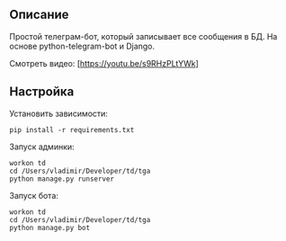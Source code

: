 ## Описание

Простой телеграм-бот, который записывает все сообщения в БД. 
На основе python-telegram-bot и Django.

Смотреть видео: [https://youtu.be/s9RHzPLtYWk]

## Настройка

Установить зависимости:

    pip install -r requirements.txt

Запуск админки:

    workon td
    cd /Users/vladimir/Developer/td/tga
    python manage.py runserver
    
    
Запуск бота:

    workon td
    cd /Users/vladimir/Developer/td/tga
    python manage.py bot
